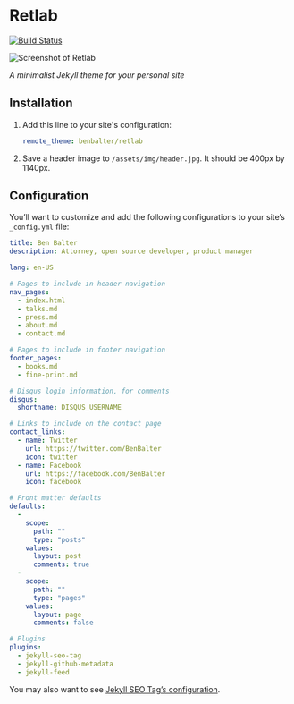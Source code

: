 # Retlab

[![Build Status](https://travis-ci.org/benbalter/retlab.svg?branch=master)](https://travis-ci.org/benbalter/retlab)

![Screenshot of Retlab](screenshot.png)

*A minimalist Jekyll theme for your personal site*


## Installation

1. Add this line to your site's configuration:

   ```yaml
   remote_theme: benbalter/retlab
   ```

2. Save a header image to `/assets/img/header.jpg`. It should be 400px by 1140px.

## Configuration

You’ll want to customize and add the following configurations to your site’s `_config.yml` file:

```yml
title: Ben Balter
description: Attorney, open source developer, product manager

lang: en-US

# Pages to include in header navigation
nav_pages:
  - index.html
  - talks.md
  - press.md
  - about.md
  - contact.md

# Pages to include in footer navigation
footer_pages:
  - books.md
  - fine-print.md

# Disqus login information, for comments
disqus:
  shortname: DISQUS_USERNAME

# Links to include on the contact page
contact_links:
  - name: Twitter
    url: https://twitter.com/BenBalter
    icon: twitter
  - name: Facebook
    url: https://facebook.com/BenBalter
    icon: facebook

# Front matter defaults
defaults:
  -
    scope:
      path: ""
      type: "posts"
    values:
      layout: post
      comments: true
  -
    scope:
      path: ""
      type: "pages"
    values:
      layout: page
      comments: false

# Plugins
plugins:
  - jekyll-seo-tag
  - jekyll-github-metadata
  - jekyll-feed
```

You may also want to see [Jekyll SEO Tag’s configuration](https://github.com/jekyll/jekyll-seo-tag).
